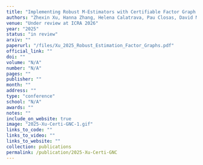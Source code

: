 ```yaml
---
title: "Implementing Robust M-Estimators with Certifiable Factor Graph Optimization"
authors: "Zhexin Xu, Hanna Zhang, Helena Calatrava, Pau Closas, David M. Rosen"
venue: "Under review at ICRA 2026"
year: "2025"
status: "in review"
arxiv: ""
paperurl: "/files/Xu_2025_Robust_Estimation_Factor_Graphs.pdf"
official_link: ""
doi: ""
volume: "N/A"
number: "N/A"
pages: ""
publisher: ""
month: ""
address: ""
type: "conference"
school: "N/A"
awards: ""
notes: ""
include_on_website: true
image: "2025-Xu-Certi-GNC-1.gif"
links_to_code: ""
links_to_video: ""
links_to_website: ""
collection: publications
permalink: /publication/2025-Xu-Certi-GNC
---
```


